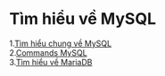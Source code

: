 # Tìm hiểu về MySQL

1.[Tìm hiểu chung về MySQL](./docs/mysql.md)  
2.[Commands MySQL](./docs/mysql_commands.md)    
3.[Tìm hiểu về MariaDB](./docs/mariadb.md)  
